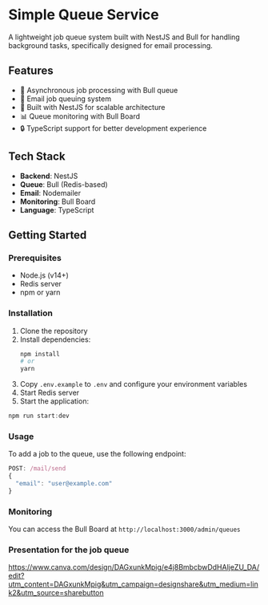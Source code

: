 # Simple Queue Service

A lightweight job queue system built with NestJS and Bull for handling background tasks, specifically designed for email processing.

## Features

- 🔄 Asynchronous job processing with Bull queue
- 📧 Email job queuing system
- 🚀 Built with NestJS for scalable architecture
- 📊 Queue monitoring with Bull Board
- 🔒 TypeScript support for better development experience

## Tech Stack

- **Backend**: NestJS
- **Queue**: Bull (Redis-based)
- **Email**: Nodemailer
- **Monitoring**: Bull Board
- **Language**: TypeScript

## Getting Started

### Prerequisites

- Node.js (v14+)
- Redis server
- npm or yarn

### Installation

1. Clone the repository
2. Install dependencies:
   ```bash
   npm install
   # or
   yarn
3. Copy `.env.example` to `.env` and configure your environment variables
4. Start Redis server
5. Start the application:
```ts
npm run start:dev
```

### Usage

To add a job to the queue, use the following endpoint:
```ts
POST: /mail/send
{
  "email": "user@example.com"
}
```

### Monitoring

You can access the Bull Board at `http://localhost:3000/admin/queues`

### Presentation for the job queue
https://www.canva.com/design/DAGxunkMpig/e4j8BmbcbwDdHAljeZU_DA/edit?utm_content=DAGxunkMpig&utm_campaign=designshare&utm_medium=link2&utm_source=sharebutton

